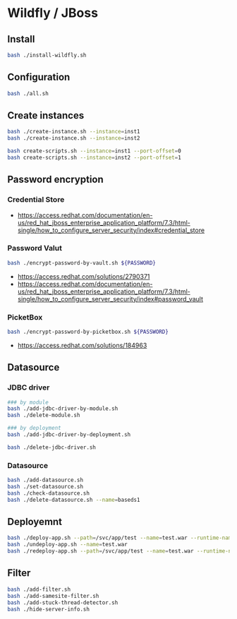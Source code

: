 # Wildfly / JBoss

## Install

```bash
bash ./install-wildfly.sh
```

## Configuration

```bash
bash ./all.sh
```

## Create instances

```bash
bash ./create-instance.sh --instance=inst1
bash ./create-instance.sh --instance=inst2

bash create-scripts.sh --instance=inst1 --port-offset=0
bash create-scripts.sh --instance=inst2 --port-offset=1
```

## Password encryption

### Credential Store

- https://access.redhat.com/documentation/en-us/red_hat_jboss_enterprise_application_platform/7.3/html-single/how_to_configure_server_security/index#credential_store

### Password Valut

```bash
bash ./encrypt-password-by-vault.sh ${PASSWORD}
```

- https://access.redhat.com/solutions/2790371
- https://access.redhat.com/documentation/en-us/red_hat_jboss_enterprise_application_platform/7.3/html-single/how_to_configure_server_security/index#password_vault

### PicketBox

```bash
bash ./encrypt-password-by-picketbox.sh ${PASSWORD}
```

- https://access.redhat.com/solutions/184963

## Datasource

### JDBC driver

```bash
### by module
bash ./add-jdbc-driver-by-module.sh
bash ./delete-module.sh

### by deployment
bash ./add-jdbc-driver-by-deployment.sh

bash ./delete-jdbc-driver.sh
```

### Datasource

```bash
bash ./add-datasource.sh
bash ./set-datasource.sh
bash ./check-datasource.sh
bash ./delete-datasource.sh --name=baseds1
```

## Deployemnt

```bash
bash ./deploy-app.sh --path=/svc/app/test --name=test.war --runtime-name=test.war
bash ./undeploy-app.sh --name=test.war
bash ./redeploy-app.sh --path=/svc/app/test --name=test.war --runtime-name=test.war
```

## Filter

```bash
bash ./add-filter.sh
bash ./add-samesite-filter.sh
bash ./add-stuck-thread-detector.sh
bash ./hide-server-info.sh
```
